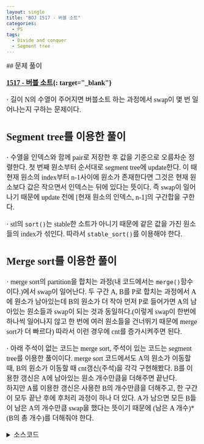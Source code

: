 ```yaml
---
layout: single
title: "BOJ 1517 - 버블 소트"
categories:
  - PS
tags:
  - Divide and conquer
  - Segment tree
---
```


<div markdown="1" style="font-size:18px;font-family:Consolas, '맑은 고딕';">
## 문제 풀이

**[1517 - 버블 소트](https://www.acmicpc.net/problem/1517){: target="_blank"}**

· 길이 N의 수열이 주어지면 버블소트 하는 과정에서 swap이 몇 번 일어나는지 구하는 문제이다.

Segment tree를 이용한 풀이
------
· 수열을 인덱스와 함께 pair로 저장한 후 값을 기준으로 오름차순 정렬한다. 첫 번째 원소부터 순서대로 segment tree에 update한다. 이 때 현재 원소의 index부터 n-1사이에 원소가 존재한다면 그것은 현재 원소보다 값은 작으면서 인덱스는 뒤에 있다는 뜻이다. 즉 swap이 일어나기 때문에 update 전에 [현재 원소의 인덱스, n-1]의 구간합을 구한다.

· stl의 `sort()`는 stable한 소트가 아니기 때문에 같은 값을 가진 원소들의 index가 섞인다. 따라서 `stable_sort()`를 이용해야 한다.

Merge sort를 이용한 풀이
------
· merge sort의 partition을 합치는 과정(내 코드에서는 `merge()`함수이다.)에서 swap이 일어난다. 두 구간 A, B를 P로 합치는 과정에서 A에 원소가 남아있는데 B의 원소가 더 작아 먼저 P로 들어가면 A의 남아있는 원소들과 swap이 되는 것과 동일하다.(이렇게 swap이 한번에 하나씩 일어나지 않고 한 번에 여러 원소들을 건너뛰기 때문에 merge sort가 더 빠르다) 따라서 이런 경우에 cnt를 증가시켜주면 된다.

· 아래 주석이 없는 코드는 merge sort, 주석이 있는 코드는 segment tree를 이용한 풀이이다. merge sort 코드에서도 A의 원소가 이동할 때, B의 원소가 이동할 때 cnt갱신(주석)을 각각 구현해봤다. B를 이용한 갱신은 A에 남아있는 원소 개수만큼을 더해주면 끝난다.  
하지만 A를 이용한 갱신은 사용한 B의 개수만큼을 더해주고, 한 구간이 모두 끝난 후에 후처리 과정이 하나 더 있다. A가 남으면 모든 B들이 남은 A의 개수만큼 swap을 했다는 뜻이기 때문에 (남은 A 개수)*(B의 총 개수)를 더해줘야 한다.


<details>
<summary>소스코드</summary>
<div markdown="1" style="font-size:20px;font-family:'Consolas', 맑은 고딕;">
```cpp
#include<bits/stdc++.h>
using namespace std;
typedef vector<int> vi;
typedef long long int lld;

lld cnt;

int mid(int s, int e){return (s+e)>>1;}
void mergesort(vi& p, int s, int e);
void merge(vi& p, int s, int mid, int e);

int main()
{
	ios::sync_with_stdio(false);
	cin.tie(0);
	int n;
	cin>>n;
	vi p(n);
	for(auto& i:p) cin>>i;
	mergesort(p, 0, n-1);
	cout<<cnt;
}

void mergesort(vi& p, int s, int e){
	if(s==e) return;
	mergesort(p, s, mid(s, e));
	mergesort(p, mid(s, e)+1, e);
	merge(p, s, mid(s, e), e);
}

void merge(vi& p, int s, int mid, int e){
	int aidx=s, bidx=mid+1, idx=0;
	vi t(e-s+1);
	while(aidx!=mid+1 && bidx!=e+1){
		if(p[aidx]<=p[bidx]){
			t[idx++]=p[aidx++];
			cnt+=bidx-mid-1;
		}
		else{
			t[idx++]=p[bidx++];
			//cnt+=mid-aidx+1;
		}
	}
	if(aidx!=mid+1){
		cnt+=(lld)(e-mid)*(mid-aidx+1);
		for(;aidx!=mid+1;) t[idx++]=p[aidx++];
	}
	else for(;bidx!=e+1;) t[idx++]=p[bidx++];
	for(int i=0;i<idx;i++) p[i+s]=t[i];
}

// #include<bits/stdc++.h>
// using namespace std;
// typedef vector<int> vi;
// typedef long long int lld;
// typedef pair<int, int> pii;

// bool compare(pii p1, pii p2){return p1.first<p2.first;}
// int mid(int s, int e){return (s+e)>>1;}
// void update(vi& st, int tidx, int s, int e, int nidx, int diff);
// int query(vi& st, int tidx, int s, int e, int fl, int fr);

// int main()
// {
// 	ios::sync_with_stdio(false);
// 	cin.tie(0);
// 	int n, sz=1;
// 	cin>>n;
// 	for(;sz<n;sz*=2);
// 	vi st(2*sz, 0);
// 	vector<pii> pairs;
// 	for(int i=0;i<n;i++){
// 		int t;
// 		cin>>t;
// 		pairs.push_back({t, i});
// 	}
// 	stable_sort(pairs.begin(), pairs.end(), compare);
// 	lld cnt=0;
// 	for(int i=0;i<n;i++){
// 		cnt+=query(st, 1, 0, n-1, pairs[i].second, n-1);
// 		update(st, 1, 0, n-1, pairs[i].second, 1);
// 	}
// 	cout<<cnt;
// }

// void update(vi& st, int tidx, int s, int e, int nidx, int diff){
// 	if(s>nidx || e<nidx) return;
// 	st[tidx]+=diff;
// 	if(s!=e){
// 		update(st, tidx*2, s, mid(s, e), nidx, diff);
// 		update(st, tidx*2+1, mid(s, e)+1, e, nidx, diff);
// 	}
// }

// int query(vi& st, int tidx, int s, int e, int fl, int fr){
// 	if(s>fr || e<fl) return 0;
// 	if(s>=fl && e<=fr) return st[tidx];
// 	return query(st, tidx*2, s, mid(s, e), fl, fr)+query(st, tidx*2+1, mid(s, e)+1, e, fl, fr);
// }

```
</div>
</details> 
<br>
## 풀고나서  

· merge sort를 이용한 풀이에서 A를 이용한 갱신에서 시간을 낭비했다. 후처리 과정에서 (남은 A)*(모든 B)를 cnt에 더해야 하는데 이 항을 캐스팅하지 않아서 계속 WA가 나왔다. 심지어 `(lld)((~)*(~))`로 하면 계산된 결과가 캐스팅되기 때문에 오버플로우 값 그대로 나온다는 것을 간과했다.
</div>